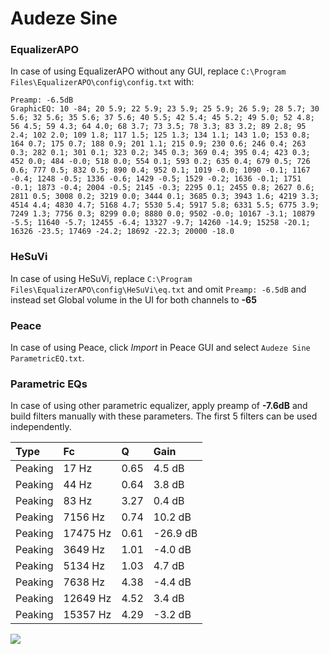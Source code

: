 # Audeze Sine

### EqualizerAPO
In case of using EqualizerAPO without any GUI, replace `C:\Program Files\EqualizerAPO\config\config.txt`
with:
```
Preamp: -6.5dB
GraphicEQ: 10 -84; 20 5.9; 22 5.9; 23 5.9; 25 5.9; 26 5.9; 28 5.7; 30 5.6; 32 5.6; 35 5.6; 37 5.6; 40 5.5; 42 5.4; 45 5.2; 49 5.0; 52 4.8; 56 4.5; 59 4.3; 64 4.0; 68 3.7; 73 3.5; 78 3.3; 83 3.2; 89 2.8; 95 2.4; 102 2.0; 109 1.8; 117 1.5; 125 1.3; 134 1.1; 143 1.0; 153 0.8; 164 0.7; 175 0.7; 188 0.9; 201 1.1; 215 0.9; 230 0.6; 246 0.4; 263 0.3; 282 0.1; 301 0.1; 323 0.2; 345 0.3; 369 0.4; 395 0.4; 423 0.3; 452 0.0; 484 -0.0; 518 0.0; 554 0.1; 593 0.2; 635 0.4; 679 0.5; 726 0.6; 777 0.5; 832 0.5; 890 0.4; 952 0.1; 1019 -0.0; 1090 -0.1; 1167 -0.4; 1248 -0.5; 1336 -0.6; 1429 -0.5; 1529 -0.2; 1636 -0.1; 1751 -0.1; 1873 -0.4; 2004 -0.5; 2145 -0.3; 2295 0.1; 2455 0.8; 2627 0.6; 2811 0.5; 3008 0.2; 3219 0.0; 3444 0.1; 3685 0.3; 3943 1.6; 4219 3.3; 4514 4.4; 4830 4.7; 5168 4.7; 5530 5.4; 5917 5.8; 6331 5.5; 6775 3.9; 7249 1.3; 7756 0.3; 8299 0.0; 8880 0.0; 9502 -0.0; 10167 -3.1; 10879 -5.5; 11640 -5.7; 12455 -6.4; 13327 -9.7; 14260 -14.9; 15258 -20.1; 16326 -23.5; 17469 -24.2; 18692 -22.3; 20000 -18.0
```

### HeSuVi
In case of using HeSuVi, replace `C:\Program Files\EqualizerAPO\config\HeSuVi\eq.txt` and omit `Preamp:
-6.5dB` and instead set Global volume in the UI for both channels to **-65**

### Peace
In case of using Peace, click *Import* in Peace GUI and select `Audeze Sine ParametricEQ.txt`.

### Parametric EQs
In case of using other parametric equalizer, apply preamp of **-7.6dB** and build filters manually with
these parameters. The first 5 filters can be used independently.

| Type    | Fc       |    Q | Gain     |
|:--------|:---------|:-----|:---------|
| Peaking | 17 Hz    | 0.65 | 4.5 dB   |
| Peaking | 44 Hz    | 0.64 | 3.8 dB   |
| Peaking | 83 Hz    | 3.27 | 0.4 dB   |
| Peaking | 7156 Hz  | 0.74 | 10.2 dB  |
| Peaking | 17475 Hz | 0.61 | -26.9 dB |
| Peaking | 3649 Hz  | 1.01 | -4.0 dB  |
| Peaking | 5134 Hz  | 1.03 | 4.7 dB   |
| Peaking | 7638 Hz  | 4.38 | -4.4 dB  |
| Peaking | 12649 Hz | 4.52 | 3.4 dB   |
| Peaking | 15357 Hz | 4.29 | -3.2 dB  |

![](https://raw.githubusercontent.com/jaakkopasanen/AutoEq/master/results/oratory1990/harman_in-ear_2017-1/Audeze%20Sine/Audeze%20Sine.png)